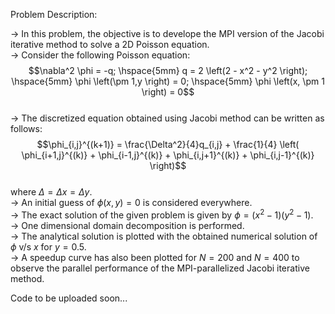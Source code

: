 Problem Description:  

-> In this problem, the objective is to develope the MPI version of the Jacobi iterative method to solve a 2D Poisson equation.    
-> Consider the following Poisson equation:  
$$\nabla^2 \phi = -q; \hspace{5mm} q = 2 \left(2 - x^2 - y^2 \right); \hspace{5mm} \phi \left(\pm 1,y \right) = 0; \hspace{5mm} \phi \left(x, \pm 1 \right) = 0$$  
-> The discretized equation obtained using Jacobi method can be written as follows:  
$$\phi_{i,j}^{(k+1)} = \frac{\Delta^2}{4}q_{i,j} + \frac{1}{4} \left( \phi_{i+1,j}^{(k)} + \phi_{i-1,j}^{(k)} + \phi_{i,j+1}^{(k)} + \phi_{i,j-1}^{(k)} \right)$$  
where $\Delta = \Delta x = \Delta y$.  
-> An initial guess of $\phi(x, y) = 0$ is considered everywhere.  
-> The exact solution of the given problem is given by $\phi = (x^2-1)(y^2-1)$.  
-> One dimensional domain decomposition is performed.  
-> The analytical solution is plotted with the obtained numerical solution of $\phi$ v/s $x$ for $y=0.5$.  
-> A speedup curve has also been plotted for $N=200$ and $N = 400$ to observe the parallel performance of the MPI-parallelized Jacobi iterative method.  

Code to be uploaded soon...
